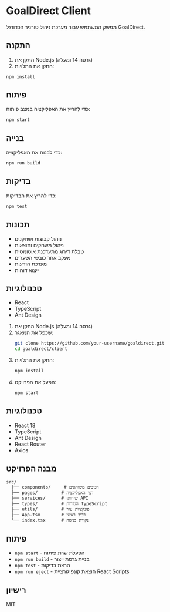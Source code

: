 # GoalDirect Client

ממשק המשתמש עבור מערכת ניהול טורניר הכדורגל GoalDirect.

## התקנה

1. התקן את Node.js (גרסה 14 ומעלה)
2. התקן את התלויות:
```bash
npm install
```

## פיתוח

כדי להריץ את האפליקציה במצב פיתוח:
```bash
npm start
```

## בנייה

כדי לבנות את האפליקציה:
```bash
npm run build
```

## בדיקות

כדי להריץ את הבדיקות:
```bash
npm test
```

## תכונות

- ניהול קבוצות ושחקנים
- ניהול משחקים ותוצאות
- טבלת דירוג מתעדכנת אוטומטית
- מעקב אחר כובשי השערים
- מערכת הודעות
- ייצוא דוחות

## טכנולוגיות

- React
- TypeScript
- Ant Design
1. התקן את Node.js (גרסה 14 ומעלה)
2. שכפל את המאגר:
   ```bash
   git clone https://github.com/your-username/goaldirect.git
   cd goaldirect/client
   ```
3. התקן את התלויות:
   ```bash
   npm install
   ```
4. הפעל את הפרויקט:
   ```bash
   npm start
   ```

## טכנולוגיות

- React 18
- TypeScript
- Ant Design
- React Router
- Axios

## מבנה הפרויקט

```
src/
  ├── components/     # רכיבים משותפים
  ├── pages/         # דפי האפליקציה
  ├── services/      # שירותי API
  ├── types/         # הגדרות TypeScript
  ├── utils/         # פונקציות עזר
  ├── App.tsx        # רכיב ראשי
  └── index.tsx      # נקודת כניסה
```

## פיתוח

- `npm start` - הפעלת שרת פיתוח
- `npm run build` - בניית גרסת ייצור
- `npm test` - הרצת בדיקות
- `npm run eject` - הוצאת קונפיגורציית React Scripts

## רישיון

MIT 